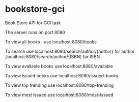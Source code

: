 # bookstore-gci

Book Store API for GCI task

The server runs on port 8080

To view all books : use localhost:8080/books

To search use localhost:8080/search/author/{author} for author ,localhost:8080/search/author/{ISBN} for ISBN

To view available books use localhost:8080/available

To view issued books use localhost:8080/issued-books

To view top trending use localhost:8080/top-trending

To view most issued use localhost:8080/most-issued
